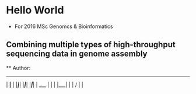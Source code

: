 # Hello World
* For 2016 MSc Genomcs & Bioinformatics

## Combining multiple types of high-throughput sequencing data in genome assembly

** Author:
   _________  _________
   | __|__ |  |___|___|
   |___|___|  |___|___|
   |  ___  |      |
   | |___| |      |
   /      \|      |

